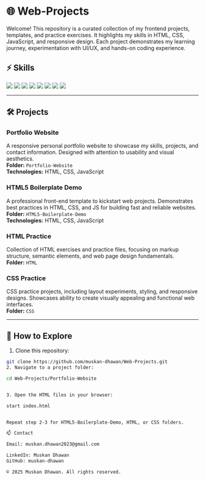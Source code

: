 # 🌐 Web-Projects

Welcome! This repository is a curated collection of my frontend projects, templates, and practice exercises. It highlights my skills in HTML, CSS, JavaScript, and responsive design. Each project demonstrates my learning journey, experimentation with UI/UX, and hands-on coding experience.


## ⚡ Skills

<p align="left">
  <img src="https://img.shields.io/badge/HTML5-E34F26?style=for-the-badge&logo=html5&logoColor=white" />
  <img src="https://img.shields.io/badge/CSS3-1572B6?style=for-the-badge&logo=css3&logoColor=white" />
  <img src="https://img.shields.io/badge/JavaScript-F7DF1E?style=for-the-badge&logo=javascript&logoColor=black" />
  <img src="https://img.shields.io/badge/React-20232A?style=for-the-badge&logo=react&logoColor=61DAFB" />
  <img src="https://img.shields.io/badge/Flask-000000?style=for-the-badge&logo=flask&logoColor=white" />
  <img src="https://img.shields.io/badge/MongoDB-47A248?style=for-the-badge&logo=mongodb&logoColor=white" />
  <img src="https://img.shields.io/badge/Python-3776AB?style=for-the-badge&logo=python&logoColor=white" />
  <img src="https://img.shields.io/badge/AI/ML-FF6F61?style=for-the-badge&logo=TensorFlow&logoColor=white" />
</p>


---

## 🛠 Projects

### Portfolio Website
A responsive personal portfolio website to showcase my skills, projects, and contact information. Designed with attention to usability and visual aesthetics.  
**Folder:** `Portfolio-Website`  
**Technologies:** HTML, CSS, JavaScript

### HTML5 Boilerplate Demo
A professional front-end template to kickstart web projects. Demonstrates best practices in HTML, CSS, and JS for building fast and reliable websites.  
**Folder:** `HTML5-Boilerplate-Demo`  
**Technologies:** HTML, CSS, JavaScript

### HTML Practice
Collection of HTML exercises and practice files, focusing on markup structure, semantic elements, and web page design fundamentals.  
**Folder:** `HTML`

### CSS Practice
CSS practice projects, including layout experiments, styling, and responsive designs. Showcases ability to create visually appealing and functional web interfaces.  
**Folder:** `CSS`

---

## 📂 How to Explore

1. Clone this repository:

```bash
git clone https://github.com/muskan-dhawan/Web-Projects.git
2. Navigate to a project folder:

cd Web-Projects/Portfolio-Website


3. Open the HTML files in your browser:

start index.html


Repeat step 2-3 for HTML5-Boilerplate-Demo, HTML, or CSS folders.

📫 Contact

Email: muskan.dhawan2023@gmail.com

LinkedIn: Muskan Dhawan
GitHub: muskan-dhawan

© 2025 Muskan Dhawan. All rights reserved.